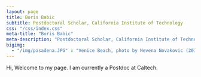 ```yaml
---
layout: page
title: Boris Babic
subtitle: Postdoctoral Scholar, California Institute of Technology
css: "/css/index.css"
meta-title: "Boris Babic"
meta-description: "Postdoctoral Scholar, California Institute of Technology"
bigimg:
  - "/img/pasadena.JPG" : "Venice Beach, photo by Nevena Novakovic (2018)"
---
```


Hi, Welcome to my page. I am currently a Postdoc at Caltech. 
